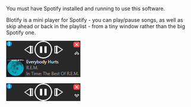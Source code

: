 You must have Spotify installed and running to use this software.

Blotify is a mini player for Spotify - you can play/pause songs, as well as skip ahead or back in the playlist - from a tiny window rather than the big Spotify one.

![Blotify mini view](Docs/Content/mini.png)

![Blotify nano view](Docs/Content/nano.png)